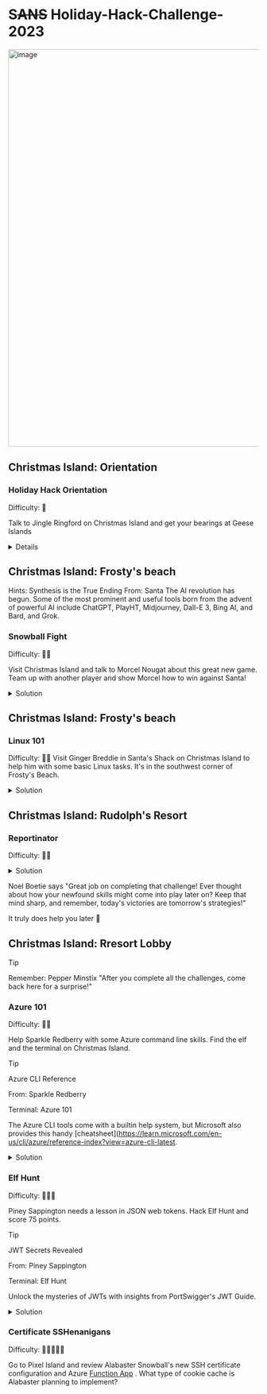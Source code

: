 # S~~ANS~~ Holiday-Hack-Challenge-2023
 
<img width="800" alt="image" src="https://github.com/Miragle-Hub/Holiday-Hack-Challenge-2023---SANS/assets/128744976/d051e195-083b-431e-903d-cc42be8bcb79">  

## Christmas Island: Orientation
### Holiday Hack Orientation
Difficulty: 🎄

Talk to Jingle Ringford on Christmas Island and get your bearings at Geese Islands

<details>
<img width="477" alt="image" src="https://github.com/Miragle-Hub/Holiday-Hack-Challenge-2023---SANS/assets/128744976/f446a59b-8aec-4e4f-9a3d-7220f1fc2821">

### Items Gathered
![image](https://github.com/Miragle-Hub/Holiday-Hack-Challenge-2023---SANS/assets/128744976/4147c58c-cb62-4135-80d1-ece769d27c12) <b> Fishing Pole - Just a humble rod and reel. Perfect for catching all manner of aquatic life. </b>
</details>

## Christmas Island: Frosty's beach

Hints: Synthesis is the True Ending
From: Santa
The AI revolution has begun. Some of the most prominent and useful tools born from the advent of powerful AI include ChatGPT, PlayHT, Midjourney, Dall-E 3, Bing AI, and Bard, and Grok.

### Snowball Fight
Difficulty: 🎄🎄

Visit Christmas Island and talk to Morcel Nougat about this great new game. Team up with another player and show Morcel how to win against Santa!

<details>
<summary>Solution</summary>
To win the game we have to defeat elves and the Santa but boy is it difficult. As the hint says we need a powerful player to team with us and defeat elves and santa, that would be the Dwarf. Hint is in the Javascript source code of the game as highlighted below.

### Code Analysis:
The code appears to introduce a character (Elf the dwarf, jokingly referred to as Jared) into the game when in single-player mode.First, a sound effect named 'elf_the_dwarf_is_here' is played if audio is enabled. Next, a toast message appears on the screen saying "Elf the dwarf has joined your team!" for a short duration. Finally, a new game sprite named 'jaredSprite' is created at a specific position. All indicating we need the Dwarf.

View the source code of the game 
<img width="739" alt="image" src="https://github.com/Miragle-Hub/Holiday-Hack-Challenge-2023---SANS/assets/128744976/53a6d875-2c45-47e0-bf53-4788b72f4158">

```
 // Check if it's single-player mode
    // jared ... I mean Elf the dwarf joins the fight when in single player mode
       if (singlePlayer === 'true') {
          setTimeout(() => {
            if (isaudio) {
              gameSceneObject.sound.play('elf_the_dwarf_is_here', { volume: 0.5 });
            }
            toastManager.showToast("Elf the dwarf has joined your team!", duration=500, delay=5000);
            jaredSprite = gameSceneObject.physics.add.sprite(starting_pos.x + 150, starting_pos.y, 'jaredSprite');
```
### Working towards Victory: 
We have to change singlePlayer parameter to true and reload game. 
> [!IMPORTANT]
> Do not play this game in a seperate tab or windows of your browser you have to complete this challenge in the same page with the help of developer tools console.

> https://hhc23-snowball.holidayhackchallenge.com/room/?username=<>&roomId=201e0e461&roomType=public&gameType=co-op&id=18fed30a-a96a-47c2-a697-86c6d3a4b0bb&dna=<>&singlePlayer=false

 <img width="1000" alt="image" src="https://github.com/Miragle-Hub/Holiday-Hack-Challenge-2023---SANS/assets/128744976/3fed0b55-4771-43a1-9045-076875fe1719">

##### Steps:
1. Open Developer console and change the frame to the game room
   
<img width="241" alt="image" src="https://github.com/Miragle-Hub/Holiday-Hack-Challenge-2023---SANS/assets/128744976/634c5fa8-78d0-4b6b-9a04-d4b4a50280cd">

2. Choose play game with random players and once the game room to loads check the current loaded URL "window.location.href"
   
3. Use the below javascript which changes the "SinglePlayer" parameter to true and loads the frame again.
  
4. Now you have Dwarf the elf on your team. Playing the game is made easier.

````
// Get the current URL
var url = new URL(window.location.href);

// Update the 'singlePlayer' parameter to 'true'
url.searchParams.set('singlePlayer', 'true');

// Reload the frame with the modified URL
window.location.href = url.href;
````
</details>

## Christmas Island: Frosty's beach

### Linux 101
Difficulty: 🎄🎄
Visit Ginger Breddie in Santa's Shack on Christmas Island to help him with some basic Linux tasks. It's in the southwest corner of Frosty's Beach.

<details>
<summary>Solution</summary>
````
Perform a directory listing of your home directory to find a troll and retrieve a present!
_________________________________________________________________________________________________
elf@5338c71bd631:~$ ls
HELP  troll_19315479765589239  workshop
````
````
Now find the troll inside the troll.
_________________________________________________________________________________________________
elf@5338c71bd631:~$ cat troll_19315479765589239 
troll_24187022596776786
````
````
Great, now remove the troll in your home directory.
_________________________________________________________________________________________________
elf@5338c71bd631:~$ rm troll_19315479765589239
````
````
Print the present working directory using a command.
_________________________________________________________________________________________________
elf@5338c71bd631:~$ pwd
/home/elf
````
````
Good job but it looks like another troll hid itself in your home directory. Find the hidden troll!
_________________________________________________________________________________________________
elf@5338c71bd631:~$ls -a
.  ..  .bash_history  .bash_logout  .bashrc  .profile  .troll_5074624024543078  HELP  workshop
````
````
Now find troll in your command history
_________________________________________________________________________________________________
elf@5338c71bd631:~$ history
````
````
Find the troll in your environment variables.
_________________________________________________________________________________________________
elf@5338c71bd631:~$ env
````
````
Next, head into the workshop.
_________________________________________________________________________________________________
elf@5338c71bd631:~$ cd workshop/
````
````
A troll is hiding in one of the workshop toolboxes. Use "grep" while ignoring case to find which toolbox the troll is in.
_________________________________________________________________________________________________
elf@5338c71bd631:~/workshop$ grep -i "troll" ~/workshop/*
grep: /home/elf/workshop/electrical: Is a directory
/home/elf/workshop/toolbox_191.txt:tRoLl.4056180441832623
````
````
A troll is blocking the present_engine from starting. Run the present_engine binary to retrieve this troll.
_________________________________________________________________________________________________
elf@5338c71bd631:~/workshop$ ls -l  | grep *present*
-r--r--r-- 1 elf elf 4990336 Dec  2 22:19 present_engine
elf@5338c71bd631:~/workshop$ chmod +x present_engine 
elf@5338c71bd631:~/workshop$ ls -l  | grep *present*
-r-xr-xr-x 1 elf elf 4990336 Dec  2 22:19 present_engine
elf@5338c71bd631:~/workshop$ ./present_engine 
troll.898906189498077
````
````
Trolls have blown the fuses in /home/elf/workshop/electrical. cd into electrical and rename blown_fuse0 to fuse0.
_________________________________________________________________________________________________
elf@5338c71bd631:~/workshop$ cd electrical
elf@5338c71bd631:~/workshop/electrical$ ls
blown_fuse0
elf@5338c71bd631:~/workshop/electrical$ mv blown_fuse0 fuse0
elf@5338c71bd631:~/workshop/electrical$ ls
fuse0
````
````
Now, make a symbolic link (symlink) named fuse1 that points to fuse0
_________________________________________________________________________________________________
elf@5338c71bd631:~/workshop/electrical$ ln -s fuse0 fuse1
elf@5338c71bd631:~/workshop/electrical$ ls
fuse0  fuse1
````
````
Make a copy of fuse1 named fuse2.
_________________________________________________________________________________________________
elf@5338c71bd631:~/workshop/electrical$ cp fuse1 fuse2
elf@5338c71bd631:~/workshop/electrical$ ls
fuse0  fuse1  fuse2
````
````
We need to make sure trolls don't come back. Add the characters "TROLL_REPELLENT" into the file fuse2.
_________________________________________________________________________________________________
[elf@5338c71bd631:~/workshop/electrical$ nano fuse2
````
````
Find the troll somewhere in /opt/troll_den.
_________________________________________________________________________________________________
elf@fc2a0ee85df8:/opt/troll_den$ find /opt/troll_den/ -iname '*troll*'
````
````
Find the file somewhere in /opt/troll_den that is owned by the user troll.
_________________________________________________________________________________________________
elf@fc2a0ee85df8:/opt/troll_den$ find /opt/troll_den -type f -user troll
````
````
Find the file created by trolls that is greater than 108 kilobytes and less than 110 kilobytes located somewhere in /opt/troll_den.
_________________________________________________________________________________________________
find /opt/troll_den  -size +108k -size -110k
````
````
List the process running
_________________________________________________________________________________________________
elf@fc2a0ee85df8:/opt/troll_den$ ps aux
USER         PID %CPU %MEM    VSZ   RSS TTY      STAT START   TIME COMMAND
init           1  0.0  0.0  20112 16296 pts/0    Ss+  05:39   0:00 /usr/bin/python3 /usr/local/bin/tmuxp load ./mysession.yaml
elf        14636  0.1  0.1  31520 26736 pts/2    S+   06:04   0:00 /usr/bin/python3 /14516_troll
elf        15593  0.0  0.0   7672  3236 pts/3    R+   06:05   0:00 ps aux
````

````
The 14516_troll process is listening on a TCP port. Use a command to have the only listening port display to the screen.
_________________________________________________________________________________________________
elf@fc2a0ee85df8:/opt/troll_den$ netstat -tuln
````
````
The service listening on port 54321 is an HTTP server. Interact with this server to retrieve the last troll.
_________________________________________________________________________________________________
elf@fc2a0ee85df8:/opt/troll_den$ curl 0.0.0.0:54321
````
````
Your final task is to stop the 14516_troll process to collect the remaining presents.
_________________________________________________________________________________________________
elf@fc2a0ee85df8:/opt/troll_den$ kill 14636
````
${\color{pink}Congratulations, you caught all the trolls and retrieved all the presents!
Type "exit" to close...}$

</details>

## Christmas Island: Rudolph's Resort
### Reportinator
Difficulty: 🎄🎄

<details>
<summary>Solution</summary>
Noel Boetie used ChatNPT to write a pentest report. Go to Christmas Island and help him clean it up.
Reportinator

We are presented with a report to check if the vulnerabilities reported are true or false.
It is good to read through the report and get your answers but there is also an alternative way to do this challenege.

### Technique
There is a POST request with payload data for the 9 questions asked where 1 indicates false and 0 indicates true. With the help of Burpsuite we will first intercept the request and then pass it over to Intruder which would help with all the probable combinations for the correct answer.

#### Steps
1. Load the reportinator webpage and click on submit review directly. You will observe a POST request sent to https://hhc23-reportinator-dot-holidayhack2023.ue.r.appspot.com/check as below

   <img width="359" alt="image" src="https://github.com/Miragle-Hub/Holiday-Hack-Challenge-2023---SANS/assets/128744976/9b70534a-2edc-4f71-af70-a0d7e33613fa">

2. Add payload marker to the value of the parameter input as below. Choose Clusterbomb attack [Check all permutation of payload combination] now fill all the 9 payload set with our combination of 0 and 1.

   <img width="506" alt="image" src="https://github.com/Miragle-Hub/Holiday-Hack-Challenge-2023---SANS/assets/128744976/022888ba-fe19-4c1c-b5bd-8cab0e0021fb">

3. Lauch the attack and observe one response will have 200 response status code.

   <img width="547" alt="image" src="https://github.com/Miragle-Hub/Holiday-Hack-Challenge-2023---SANS/assets/128744976/3f5e3ac8-7754-4867-afea-b4734deda8eb">

4. Now work the combination on the report and get the task completed.

</details>

Noel Boetie says "Great job on completing that challenge! Ever thought about how your newfound skills might come into play later on? Keep that mind sharp, and remember, today's victories are tomorrow's strategies!"

It truly does help you later 🤯

## Christmas Island: Rresort Lobby
> [!TIP]
> Remember: Pepper Minstix "After you complete all the challenges, come back here for a surprise!"

### Azure 101
Difficulty: 🎄🎄

Help Sparkle Redberry with some Azure command line skills. Find the elf and the terminal on Christmas Island.

> [!TIP]
> Azure CLI Reference
> 
> From: Sparkle Redberry
> 
> Terminal: Azure 101
> 
> The Azure CLI tools come with a builtin help system, but Microsoft also provides this handy [cheatsheet](https://learn.microsoft.com/en-us/cli/azure/reference-index?view=azure-cli-latest.

<details>
<summary>Solution</summary>

````
 You may not know this but the Azure cli help messages are very easy to access. First, try typing:
$ az help | less
````
````
Next, you've already been configured with credentials. Use 'az' and your 'account' to 'show' your current details and make sure to pipe to less ( | less )
_________________________________________________________________________________________________
elf@8db4fd157ccd:~$ az account -h list
The client 'f17559a4-d8a2-4661-ba0f-c04f8cf2926d' with object id '8deacb33-214d-4d94-9ab4-d27768410f17' does not have authorization to perform action 'Microsoft.Compute/virtualMachines/read' over scope '/subscriptions/2b0942f3-9bca-484b-a508-abdae2db5e64' or the scope is invalid. If access was recently granted, please refresh your credentials.
````
````
_________________________________________________________________________________________________
elf@8db4fd157ccd:~$ az account alias show
````
````
_________________________________________________________________________________________________
elf@8db4fd157ccd:~$ az group list
[
  {
    "id": "/subscriptions/2b0942f3-9bca-484b-a508-abdae2db5e64/resourceGroups/northpole-rg1",
    "location": "eastus",
    "managedBy": null,
    "name": "northpole-rg1",
    "properties": {
      "provisioningState": "Succeeded"
    },
    "tags": {}
  },
  {
    "id": "/subscriptions/2b0942f3-9bca-484b-a508-abdae2db5e64/resourceGroups/northpole-rg2",
    "location": "westus",
    "managedBy": null,
    "name": "northpole-rg2",
    "properties": {
      "provisioningState": "Succeeded"
    },
    "tags": {}
  }
]
````
````
Ok, now use one of the resource groups to get a list of function apps. For more information:
https://learn.microsoft.com/en-us/cli/azure/functionapp?view=azure-cli-latest
Note: Some of the information returned from this command relates to other cloud assets used by Santa and his elves.
_________________________________________________________________________________________________
elf@8db4fd157ccd:~$ az functionapp list  -g northpole-rg1 | less

[
  {
    "appServicePlanId": "/subscriptions/2b0942f3-9bca-484b-a508-abdae2db5e64/resourceGroups/nor
thpole-rg1/providers/Microsoft.Web/serverfarms/EastUSLinuxDynamicPlan",
    "availabilityState": "Normal",
    "clientAffinityEnabled": false,
    "clientCertEnabled": false,
    "clientCertExclusionPaths": null,
    "clientCertMode": "Required",
    "cloningInfo": null,
    "containerSize": 0,
    "customDomainVerificationId": "201F74B099FA881DB9368A26C8E8B8BB8B9AF75BF450AF717502AC151F59
DBEA",
    "dailyMemoryTimeQuota": 0,
   ** "defaultHostName": "northpole-ssh-certs-fa.azurewebsites.net",**
    "enabled": true,
    "enabledHostNames": [
     ** "northpole-ssh-certs-fa.azurewebsites.net"**
    ],
    "extendedLocation": null,
    "hostNameSslStates": [
      {......................................
        }
    ],
    "hostNames": [
     ** "northpole-ssh-certs-fa.azurewebsites.net"**
    ],
    "hostNamesDisabled": false,
    "hostingEnvironmentProfile": null,
    "httpsOnly": false,
    "hyperV": false,
    **"id": "/subscriptions/2b0942f3-9bca-484b-a508-abdae2db5e64/resourceGroups/northpole-rg1/pro
viders/Microsoft.Web/sites/northpole-ssh-certs-fa",**
    "identity": {
      "principalId": "d3be48a8-0702-407c-89af-0319780a2aea",
      "tenantId": "90a38eda-4006-4dd5-924c-6ca55cacc14d",
      "type": "SystemAssigned",
      "userAssignedIdentities": null
    },
    "inProgressOperationId": null,
    "isDefaultContainer": null,
    "isXenon": false,
    "keyVaultReferenceIdentity": "SystemAssigned",
    "kind": "functionapp,linux",
    "lastModifiedTimeUtc": "2023-11-09T14:43:01.183333",
    "location": "East US",
    "maxNumberOfWorkers": null,
    "name": "northpole-ssh-certs-fa",
    "outboundIpAddresses": "",
    "possibleOutboundIpAddresses": "",
    "publicNetworkAccess": null,
    "redundancyMode": "None",
   ** "repositorySiteName": "northpole-ssh-certs-fa",**
    "reserved": true,
    "resourceGroup": "northpole-rg1",
    "scmSiteAlsoStopped": false,
    "siteConfig": {
      "acrUseManagedIdentityCreds": false,
      "acrUserManagedIdentityId": null,
      "alwaysOn": false,
      "antivirusScanEnabled": null,
      "apiDefinition": null,
      "apiManagementConfig": null,
      "appCommandLine": null,
      "appSettings": null,
      .
      .
      .
      .
      .
      .
      },
    "slotSwapStatus": null,
    "state": "Running",
    "storageAccountRequired": false,
    "suspendedTill": null,
    "tags": {
      **"create-cert-func-url-path": "/api/create-cert?code=candy-cane-twirl",**
      "project": "northpole-ssh-certs"
    },
    "targetSwapSlot": null,
    "trafficManagerHostNames": null,
    "type": "Microsoft.Web/sites",
    "usageState": "Normal",
    "virtualNetworkSubnetId": null,
    "vnetContentShareEnabled": false,
    "vnetImagePullEnabled": false,
    "vnetRouteAllEnabled": false
  }
]
````
````
Find a way to list the only VM in one of the resource groups you have access to.
For more information:
https://learn.microsoft.com/en-us/cli/azure/vm?view=azure-cli-latest
_________________________________________________________________________________________________
elf@8db4fd157ccd:~$ az vm list -g northpole-rg2 | less

[
  {
    "id": "/subscriptions/2b0942f3-9bca-484b-a508-abdae2db5e64/resourceGroups/northpole-rg2/providers/Microsoft.Compute/virtualMachines/NP-VM1",
    "location": "eastus",
    "name": "NP-VM1",
    "properties": {
      "hardwareProfile": {
        "vmSize": "Standard_D2s_v3"
      },
      "provisioningState": "Succeeded",
      "storageProfile": {
        "imageReference": {
          "offer": "UbuntuServer",
          "publisher": "Canonical",
          "sku": "16.04-LTS",
          "version": "latest"
        },
        "osDisk": {
          "caching": "ReadWrite",
          "createOption": "FromImage",
          "managedDisk": {
            "storageAccountType": "Standard_LRS"
          },
          "name": "VM1_OsDisk_1"
        }
      },
      "vmId": "e5f16214-18be-4a31-9ebb-2be3a55cfcf7"
    },
    "resourceGroup": "northpole-rg2",
````
````
Find a way to invoke a run-command against the only Virtual Machine (VM) so you can RunShellScript and get a directory listing to reveal a file on the Azure VM.
For more information:
https://learn.microsoft.com/en-us/cli/azure/vm/run-command?view=azure-cli-latest#az-vm-run-command-invoke
_________________________________________________________________________________________________
elf@8db4fd157ccd:~$ az vm run-command invoke -g northpole-rg2 -n NP-VM1 --command-id RunShellScript --scripts 'ls'
{
  "value": [
    {
      "code": "ComponentStatus/StdOut/succeeded",
      "displayStatus": "Provisioning succeeded",
      "level": "Info",
      "message": "bin\netc\nhome\njinglebells\nlib\nlib64\nusr\n",
      "time": 1705438837
    },
    {
      "code": "ComponentStatus/StdErr/succeeded",
      "displayStatus": "Provisioning succeeded",
      "level": "Info",
      "message": "",
      "time": 1705438837
    }
  ]
}
````
${\color{green}Great,/you/did/it/all!}$
</details>

### Elf Hunt
Difficulty: 🎄🎄🎄

Piney Sappington needs a lesson in JSON web tokens. Hack Elf Hunt and score 75 points.

> [!TIP]
> JWT Secrets Revealed
> 
> From: Piney Sappington
> 
> Terminal: Elf Hunt
> 
> Unlock the mysteries of JWTs with insights from PortSwigger's JWT Guide.

<details>
<summary>Solution</summary>



</details>

### Certificate SSHenanigans
Difficulty: 🎄🎄🎄🎄🎄

Go to Pixel Island and review Alabaster Snowball's new SSH certificate configuration and Azure [Function App](https://northpole-ssh-certs-fa.azurewebsites.net/api/create-cert?code=candy-cane-twirl) . What type of cookie cache is Alabaster planning to implement?


    

  













